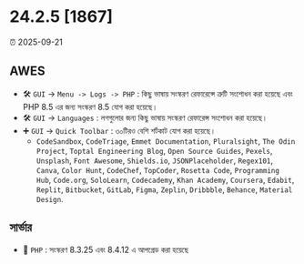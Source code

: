 # 24.2.5 [1867]

⏰ 2025-09-21

## AWES
- 🛠️ `GUI` -> `Menu -> Logs -> PHP` : কিছু ভাষায় সংস্করণ রেফারেন্সে ত্রুটি সংশোধন করা হয়েছে এবং PHP 8.5 এর জন্য সংস্করণ 8.5 যোগ করা হয়েছে।
- 🛠️ `GUI` -> `Languages` : লগগুলোর জন্য কিছু ভাষায় সংস্করণ রেফারেন্স সংশোধন করা হয়েছে।
- ➕ `GUI` -> `Quick Toolbar` : ৩০টিরও বেশি শর্টকাট যোগ করা হয়েছে।
    - `CodeSandbox`, `CodeTriage`, `Emmet Documentation`, `Pluralsight`, `The Odin Project`, `Toptal Engineering Blog`, `Open Source Guides`, `Pexels`, `Unsplash`, `Font Awesome`, `Shields.io`, `JSONPlaceholder`, `Regex101`, `Canva`, `Color Hunt`, `CodeChef`, `TopCoder`, `Rosetta Code`, `Programming Hub`, `Code.org`, `SoloLearn`, `Codecademy`, `Khan Academy`, `Coursera`, `Edabit`, `Replit`, `Bitbucket`, `GitLab`, `Figma`, `Zeplin`, `Dribbble`, `Behance`, `Material Design`.

## সার্ভার
- 🔄 `PHP` : সংস্করণ 8.3.25 এবং 8.4.12 এ আপগ্রেড করা হয়েছে

